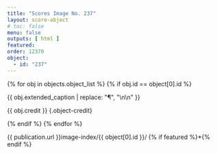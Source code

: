 ```yaml
---
title: "Scores Image No. 237"
layout: score-object
# toc: false
menu: false
outputs: [ html ]
featured: 
order: 12370
object:
  - id: "237"
---
```


{% for obj in objects.object_list %}
{% if obj.id == object[0].id %}

{{ obj.extended_caption | replace: "¶", "\n\n" }}

{{ obj.credit }} {.object-credit}

{% endif %}
{% endfor %}

<div class="object-credit object-url is-print-only">

{{ publication.url }}image-index/{{ object[0].id }}/ {% if featured %}*{% endif %}

</div>
